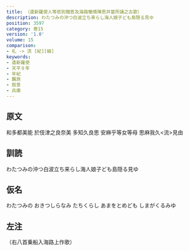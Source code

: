 ```yaml
---
title: （遣新羅使人等悲別贈答及海路慟情陳思并當所誦之古歌）
description: わたつみの沖つ白波立ち来らし海人娘子ども島隠る見ゆ
position: 3597
category: 巻15
version: '1.0'
volume: 15
comparison:
- 礼 -> 流 [紀][細]
keywords:
- 遣新羅使
- 天平８年
- 年紀
- 羈旅
- 叙景
- 兵庫
---
```


## 原文

和多都美能 於伎津之良奈美 多知久良思 安麻乎等女等母 思麻我久<流>見由

## 訓読

わたつみの沖つ白波立ち来らし海人娘子ども島隠る見ゆ

## 仮名

わたつみの おきつしらなみ たちくらし あまをとめども しまがくるみゆ

## 左注

（右八首乗船入海路上作歌）
